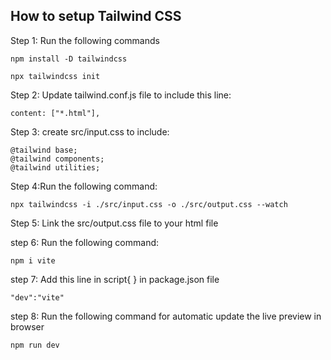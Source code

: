 ## How to setup Tailwind CSS

Step 1: Run the following commands

``` 
npm install -D tailwindcss
```
```
npx tailwindcss init
```

Step 2: Update tailwind.conf.js file to include this line:
```
content: ["*.html"],
```

Step 3: create src/input.css to include:
```
@tailwind base;
@tailwind components;
@tailwind utilities;
```

Step 4:Run the following command:
```
npx tailwindcss -i ./src/input.css -o ./src/output.css --watch
```

Step 5: Link the src/output.css file to your html file

step 6: Run the following command:
```
npm i vite
```

step 7: Add this line in script{ } in package.json file
```
"dev":"vite"
```

step 8: Run the following command for automatic update the live preview in browser
```
npm run dev
```